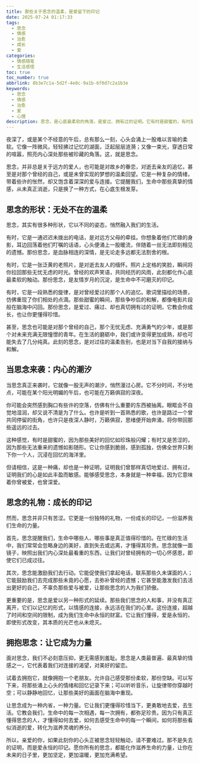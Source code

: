 ```yaml
---
title: 那些关于思念的温柔，是爱留下的印记
date: 2025-07-24 01:17:33
tags:
  - 思念
  - 情感
  - 治愈
  - 成长
  - 爱
categories:
  - 情感随笔
  - 生活感悟
toc: true
toc_number: true
abbrlink: 8b3e7c1a-5d2f-4e8c-9a1b-6f0d7c2a1b3e
keywords:
  - 思念
  - 情感
  - 治愈
  - 爱
  - 心理
description: 思念，是心底最柔软的角落，是爱过、拥有过的证明。它有时是甜蜜的，有时是苦涩的，但无论如何，它都是我们生命中不可或缺的一部分。这篇文章将带你走进思念的深处，感受它的温柔与力量，学会如何拥抱它，让它成为滋养我们前行的光。
---
```


夜深了，或是某个不经意的午后，总有那么一刻，心头会涌上一股难以言喻的柔软。它像一阵微风，轻轻拂过记忆的湖面，泛起层层涟漪；又像一束光，穿透日常的喧嚣，照亮内心深处那些被珍藏的角落。这，就是思念。

思念，并非总是关于远方的爱人，也可能是对故乡的眷恋，对逝去亲友的追忆，甚至是对那个曾经的自己，或是未曾实现的梦想的温柔回望。它是一种复杂的情绪，带着些许的怅然，却又饱含着深深的爱与连接。它提醒我们，生命中那些真挚的情感，从未真正消逝，只是换了一种方式，在心底生根发芽。

## 思念的形状：无处不在的温柔

思念，其实有很多种形状，它以不同的姿态，悄然融入我们的生活。

有时，它是一通迟迟未拨出的电话，是对远方父母的牵挂。你想象着他们忙碌的身影，耳边回荡着他们叮嘱的话语，心头便涌上一股暖流，伴随着一丝无法即刻相见的遗憾。那份思念，是血脉相连的深情，是无论走多远都无法割舍的根。

有时，它是一张泛黄的老照片，是对逝去友人的缅怀。照片上定格的笑脸，瞬间将你拉回那些无忧无虑的时光。曾经的欢声笑语，共同经历的风雨，此刻都化作心底最柔软的触动。那份思念，是友情岁月的沉淀，是生命中不可磨灭的印记。

有时，它是一段熟悉的旋律，是对曾经爱过的那个人的追忆。歌词里描绘的场景，仿佛重现了你们相处的点滴。那些甜蜜的瞬间，那些争吵后的和解，都像电影片段般在脑海中闪回。那份思念，是爱过、痛过、却也真切拥有过的证明，它教会你成长，也让你更懂得珍惜。

甚至，思念也可能是对那个曾经的自己，那个无忧无虑、充满勇气的少年，或是那个对未来充满无限憧憬的青年。在生活的磨砺中，我们或许变得更加成熟，却也可能失去了几分纯真。此刻的思念，是对过往的温柔告别，也是对当下自我的接纳与和解。

## 当思念来袭：内心的潮汐

当思念真正来袭时，它就像一股无声的潮汐，悄然漫过心房。它不分时间，不分地点，可能在某个阳光明媚的午后，也可能在万籁俱寂的深夜。

你可能会突然感到胸口有些许的空落，仿佛有什么重要的东西被抽离。眼眶会不自觉地湿润，却又说不清是为了什么。也许是听到一首熟悉的歌，也许是路过一个曾共同停留的街角，也许只是夜深人静时，万籁俱寂，思绪便开始奔涌，将你带回那些遥远的过去。

这种感觉，有时是甜蜜的，因为那些美好的回忆如珍珠般闪耀；有时又是苦涩的，因为那些无法重来的遗憾如影随形。它让你感到脆弱，感到孤独，仿佛全世界只剩下你一个人，沉浸在回忆的海洋里。

但请相信，这是一种痛，却也是一种证明，证明我们曾那样真切地爱过、拥有过，证明我们的心是如此丰盈而敏感。能够感受思念，本身就是一种幸福，因为它意味着你曾被爱，也曾深爱。

## 思念的礼物：成长的印记

然而，思念并非只有苦涩。它更是一份独特的礼物，一份成长的印记，一份滋养我们生命的力量。

首先，思念提醒我们，生命中哪些人、哪些事是真正值得珍惜的。在忙碌的生活中，我们常常会忽略身边的美好，直到失去或远离，才懂得其珍贵。思念就像一面镜子，映照出我们内心深处最看重的东西，让我们对曾经拥有的一切心怀感恩，即使它们已成过往。

其次，思念能激励我们去行动。它能促使我们拿起电话，联系那些久未谋面的人；它能鼓励我们去完成那些未竟的心愿，去弥补曾经的遗憾；它甚至能激发我们去活出更好的自己，不辜负那些爱与被爱，让那些思念的人为我们骄傲。

更重要的是，思念是爱以另一种形式的延续。那些我们思念的人和事，并没有真正离开，它们以记忆的形式，以情感的连接，永远活在我们的心里。这份连接，超越了时间和空间的限制，成为我们生命中永恒的财富。它让我们懂得，爱是永恒的，即使形式改变，其本质的光芒也从未熄灭。

## 拥抱思念：让它成为力量

面对思念，我们不必刻意压抑，更无需感到羞耻。思念是人类最普遍、最真挚的情感之一，它代表着我们对连接的渴望，对美好的留恋。

试着去拥抱它，就像拥抱一个老朋友。允许自己感受那份柔软，那份空缺。可以写下来，将那些涌上心头的情绪和回忆记录下来；可以听听音乐，让旋律带你穿越时空；可以静静地回忆，让那些美好的画面在脑海中重现。

让思念成为一种内省，一种力量。它让我们更懂得珍惜当下，更勇敢地去爱，去生活。它教会我们，生命中的每一次相遇，每一次拥有，都弥足珍贵。因为只有真正懂得思念的人，才懂得如何去爱，如何去感受生命中的每一个瞬间，如何将那些看似消逝的爱，转化为滋养灵魂的养分。

所以，亲爱的你，如果此刻你的心头正被思念轻轻触动，请不要难过。那不是失去的证明，而是爱永恒的印记。愿你所有的思念，都能化作滋养生命的力量，让你在未来的日子里，更加坚定，更加温暖，更加充满希望。
